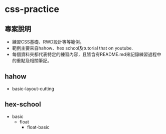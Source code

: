 # css-practice

## 專案說明
- 練習CSS基礎、RWD設計等等範例。
- 範例主要來自hahow、hex school及tutorial that on youtube.
- 每個資料夾都代表特定的練習內容，且皆含有README.md來記錄練習過程中的重點及相關筆記。

## hahow
- basic-layout-cutting

## hex-school
- basic
    - float
        - float-basic